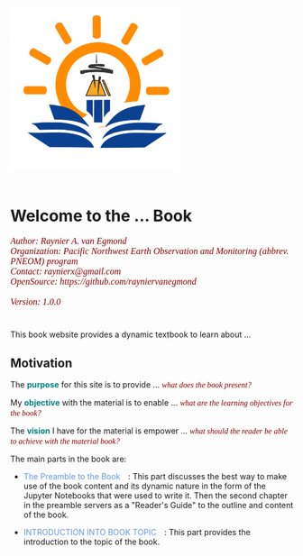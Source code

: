 
<img style="margin-bottom:20px" src="images/logos/pneom_logo_sidebar.svg" alt="thumbnail" width="300"/>

# <span style="margin-bottom:20px">Welcome to the ... Book</span>

<div style="font-family:serif;font-style:italic;font-size:12pt;margin-bottom:30pt;color:darkred">
    Author: Raynier A. van Egmond<br>
    Organization: Pacific Northwest Earth Observation and Monitoring (abbrev. PNEOM) program</span><br>
    Contact: raynierx@gmail.com</span><br>
    OpenSource: https://github.com/rayniervanegmond</span><br><br>
    Version: 1.0.0
</div>

This book website provides a dynamic textbook to learn about ...

## Motivation

The **<span style="color:teal;">purpose</span>** for this site is to provide ... <span style="font-family:serif;font-style:italic;color:darkred;">what does the book present?</span>

My **<span style="color:teal;">objective</span>** with the material is to enable ... <span style="font-family:serif;font-style:italic;color:darkred;">what are the learning objectives for the book?</span>

The **<span style="color:teal;">vision</span>** I have for the material is empower ... <span style="font-family:serif;font-style:italic;color:darkred;">what should the reader be able to achieve with the material book?</span>

The main parts in the book are:

* <span style="color:cornflowerblue;">The Preamble to the Book</span> [<i class="fa-solid fa-circle-arrow-right" style="margin-left:10px;color:teal;"></i>](ch_0/preamble)
: This part discusses the best way to make use of the book content and its dynamic nature in the form of the Jupyter Notebooks that were used to write it. Then the second chapter in the preamble servers as a "Reader's Guide" to the outline and content of the book. 

* <span style="color:cornflowerblue;">INTRODUCTION INTO BOOK TOPIC</span> [<i class="fa-solid fa-circle-arrow-right" style="margin-left:10px;color:teal;"></i>](ch_1/introduction)
: This part provides the introduction to the topic of the book.

<!-- 
### Contributors
1. <a href="https://github.com/ProjectPythiaCookbooks/cookbook-template/graphs/contributors">
  <img src="https://contrib.rocks/image?repo=ProjectPythiaCookbooks/cookbook-template" />
</a> -->
